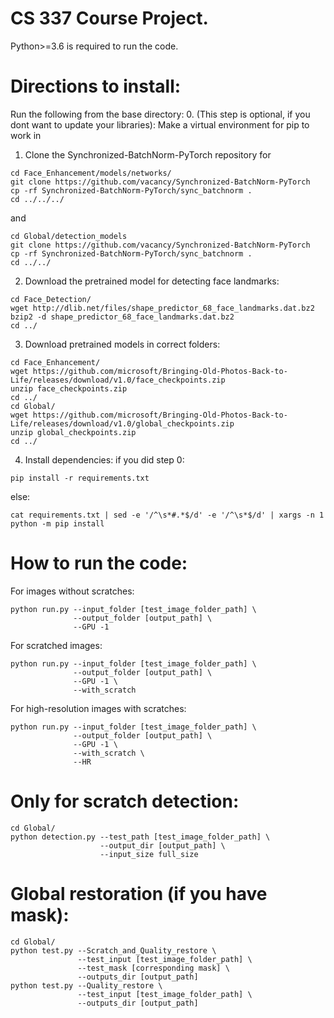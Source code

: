 # CS 337 Course Project.
Python>=3.6 is required to run the code.

# Directions to install:
Run the following from the base directory:
0. (This step is optional, if you dont want to update your libraries):
Make a virtual environment for pip to work in

1. Clone the Synchronized-BatchNorm-PyTorch repository for
```
cd Face_Enhancement/models/networks/
git clone https://github.com/vacancy/Synchronized-BatchNorm-PyTorch
cp -rf Synchronized-BatchNorm-PyTorch/sync_batchnorm .
cd ../../../
```
and
```
cd Global/detection_models
git clone https://github.com/vacancy/Synchronized-BatchNorm-PyTorch
cp -rf Synchronized-BatchNorm-PyTorch/sync_batchnorm .
cd ../../
```

2. Download the pretrained model for detecting face landmarks:
```
cd Face_Detection/
wget http://dlib.net/files/shape_predictor_68_face_landmarks.dat.bz2
bzip2 -d shape_predictor_68_face_landmarks.dat.bz2
cd ../
```

3. Download pretrained models in correct folders:
```
cd Face_Enhancement/
wget https://github.com/microsoft/Bringing-Old-Photos-Back-to-Life/releases/download/v1.0/face_checkpoints.zip
unzip face_checkpoints.zip
cd ../
cd Global/
wget https://github.com/microsoft/Bringing-Old-Photos-Back-to-Life/releases/download/v1.0/global_checkpoints.zip
unzip global_checkpoints.zip
cd ../
```

4. Install dependencies:
if you did step 0:
```
pip install -r requirements.txt
```
else:
```
cat requirements.txt | sed -e '/^\s*#.*$/d' -e '/^\s*$/d' | xargs -n 1 python -m pip install
```

# How to run the code:
For images without scratches:
```
python run.py --input_folder [test_image_folder_path] \
              --output_folder [output_path] \
              --GPU -1
```
For scratched images:
```
python run.py --input_folder [test_image_folder_path] \
              --output_folder [output_path] \
              --GPU -1 \
              --with_scratch
```
For high-resolution images with scratches:
```
python run.py --input_folder [test_image_folder_path] \
              --output_folder [output_path] \
              --GPU -1 \
              --with_scratch \
              --HR
```

# Only for scratch detection:
```
cd Global/
python detection.py --test_path [test_image_folder_path] \
                    --output_dir [output_path] \
                    --input_size full_size
```

# Global restoration (if you have mask):
```
cd Global/
python test.py --Scratch_and_Quality_restore \
               --test_input [test_image_folder_path] \
               --test_mask [corresponding mask] \
               --outputs_dir [output_path]
python test.py --Quality_restore \
               --test_input [test_image_folder_path] \
               --outputs_dir [output_path]
```